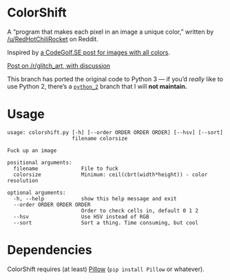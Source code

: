 # ColorShift

A “program that makes each pixel in an image a unique color,” written by
[/u/RedHotChiliRocket][1] on Reddit.

Inspired by [a CodeGolf.SE post for images with all colors][2].

[Post on /r/glitch_art, with discussion][3]

This branch has ported the original code to Python 3 — if you’d *really* like
to use Python 2, there’s a [`python_2`][5] branch that I will **not
maintain.**

# Usage

```
usage: colorshift.py [-h] [--order ORDER ORDER ORDER] [--hsv] [--sort]
                     filename colorsize

Fuck up an image

positional arguments:
  filename              File to fuck
  colorsize             Minimum: ceil(cbrt(width*height)) - color resolution

optional arguments:
  -h, --help            show this help message and exit
  --order ORDER ORDER ORDER
                        Order to check cells in, default 0 1 2
  --hsv                 Use HSV instead of RGB
  --sort                Sort a thing. Time consuming, but cool
```

# Dependencies

ColorShift requires (at least) [Pillow][4] (`pip install Pillow` or whatever).

[1]: https://www.reddit.com/user/RedHotChiliRocket
[2]: https://codegolf.stackexchange.com/questions/22144/images-with-all-colors
[3]: https://www.reddit.com/r/glitch_art/comments/6ltv7m/i_wrote_a_program_that_makes_each_pixel_in_an/
[4]: https://pillow.readthedocs.io/en/latest/index.html
[5]: /9999years/colorshift/tree/master
